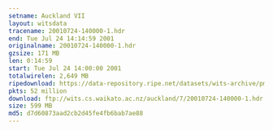```yaml
---
setname: Auckland VII
layout: witsdata
tracename: 20010724-140000-1.hdr
end: Tue Jul 24 14:14:59 2001
originalname: 20010724-140000-1.hdr
gzsize: 171 MB
len: 0:14:59
start: Tue Jul 24 14:00:00 2001
totalwirelen: 2,649 MB
ripedownload: https://data-repository.ripe.net/datasets/wits-archive/pma/long/auck/7//20010724-140000-1.hdr.gz
pkts: 52 million
download: ftp://wits.cs.waikato.ac.nz/auckland/7/20010724-140000-1.hdr.gz
size: 599 MB
md5: d7d60873aad2cb2d45fe4fb6bab7ae88
---
```

